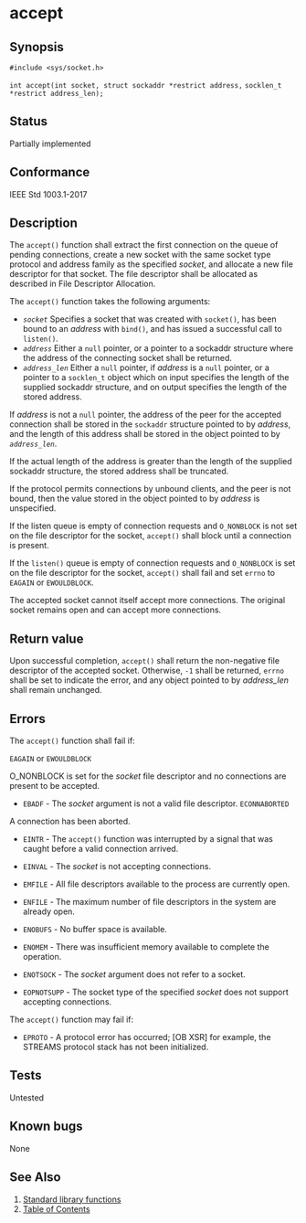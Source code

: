 # accept

## Synopsis

`#include <sys/socket.h>`

`int accept(int socket, struct sockaddr *restrict address,`
`socklen_t *restrict address_len);`

## Status

Partially implemented

## Conformance

IEEE Std 1003.1-2017

## Description

The `accept()` function shall extract the first connection on the queue of pending connections, create a new socket with
the same socket type protocol and address family as the specified _socket_, and allocate a new file descriptor for that
socket. The file descriptor shall be allocated as described in File Descriptor
Allocation.

The `accept()` function takes the following arguments:

* _`socket`_ Specifies a socket that was created with `socket()`, has been bound to an _address_ with `bind()`, and has
issued a successful call to `listen()`.
* _`address`_ Either a `null` pointer, or a pointer to a sockaddr structure where the address of the connecting socket
shall be returned.
* _`address_len`_ Either a `null` pointer, if _address_ is a `null` pointer, or a pointer to a `socklen_t` object which
on input specifies the length of the supplied sockaddr structure,
and on output specifies the length of the stored address.

If _address_ is not a `null` pointer, the address of the peer for the accepted connection shall be stored in the
`sockaddr` structure pointed to by _address_, and the length of this address shall be stored in the object pointed to
by _`address_len`_.

If the actual length of the address is greater than the length of the supplied sockaddr structure, the stored address
shall be truncated.

If the protocol permits connections by unbound clients, and the peer is not bound, then the value stored in the object
pointed to by _address_ is unspecified.

If the listen queue is empty of connection requests and `O_NONBLOCK` is not set on the file descriptor for the socket,
`accept()` shall block until a connection is present.

If the `listen()` queue is
empty of connection requests and `O_NONBLOCK` is set on the file descriptor for the socket, `accept()` shall fail
and set `errno` to `EAGAIN` or `EWOULDBLOCK`.

The accepted socket cannot itself accept more connections. The original socket remains open
and can accept more connections.

## Return value

Upon successful completion, `accept()` shall return the non-negative file descriptor of the accepted socket. Otherwise,
`-1` shall be returned, `errno` shall be set to indicate the error, and any object pointed to by _address_len_
shall remain unchanged.

## Errors

The `accept()` function shall fail if:

`EAGAIN` or `EWOULDBLOCK`

O_NONBLOCK is set for the _socket_ file descriptor and no connections are present to be accepted.

* `EBADF` - The _socket_ argument is not a valid file descriptor.
`ECONNABORTED`

A connection has been aborted.

* `EINTR` - The `accept()` function was interrupted by a signal that was caught before a valid connection arrived.

* `EINVAL` - The _socket_ is not accepting connections.

* `EMFILE` - All file descriptors available to the process are currently open.

* `ENFILE` - The maximum number of file descriptors in the system are already open.

* `ENOBUFS` - No buffer space is available.

* `ENOMEM` - There was insufficient memory available to complete the operation.

* `ENOTSOCK` - The _socket_ argument does not refer to a socket.

* `EOPNOTSUPP` - The socket type of the specified _socket_ does not support accepting connections.

The `accept()` function may fail if:

* `EPROTO` - A protocol error has occurred; [OB XSR] for example, the STREAMS protocol stack has not been initialized.

## Tests

Untested

## Known bugs

None

## See Also

1. [Standard library functions](../../index.md)
2. [Table of Contents](../../../../index.md)
